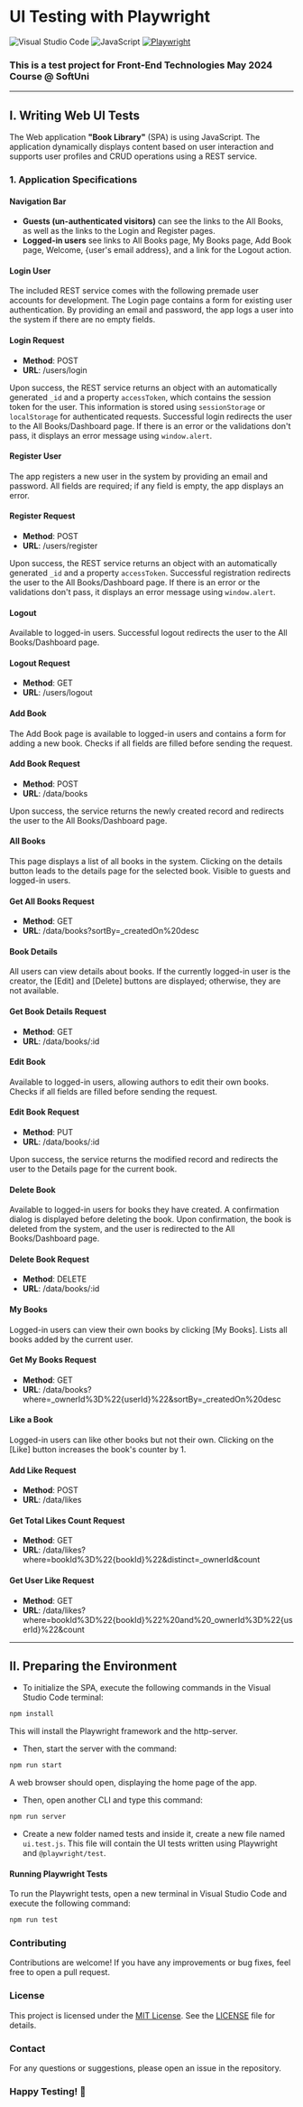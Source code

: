 # UI Testing with Playwright

![Visual Studio Code](https://img.shields.io/badge/Visual_Studio_Code-0078D4?style=for-the-badge&logo=visual%20studio%20code&logoColor=white)
![JavaScript](https://img.shields.io/badge/javascript-%23323330.svg?style=for-the-badge&logo=javascript&logoColor=%23F7DF1E)
[![Playwright](https://img.shields.io/badge/tested%20with-Playwright-6E40C9.svg)](https://playwright.dev/)

### This is a test project for Front-End Technologies May 2024 Course @ SoftUni

---

## I. Writing Web UI Tests

The Web application **"Book Library"** (SPA) is using JavaScript. The application dynamically displays content based on user interaction and supports user profiles and CRUD operations using a REST service.

### 1. Application Specifications

#### Navigation Bar
- **Guests (un-authenticated visitors)** can see the links to the All Books, as well as the links to the Login and Register pages.
- **Logged-in users** see links to All Books page, My Books page, Add Book page, Welcome, {user's email address}, and a link for the Logout action.

#### Login User
The included REST service comes with the following premade user accounts for development.
The Login page contains a form for existing user authentication. By providing an email and password, the app logs a user into the system if there are no empty fields.

#### Login Request
- **Method**: POST
- **URL**: /users/login

Upon success, the REST service returns an object with an automatically generated `_id` and a property `accessToken`, which contains the session token for the user. This information is stored using `sessionStorage` or `localStorage` for authenticated requests. Successful login redirects the user to the All Books/Dashboard page. If there is an error or the validations don't pass, it displays an error message using `window.alert`.

#### Register User
The app registers a new user in the system by providing an email and password. All fields are required; if any field is empty, the app displays an error.

#### Register Request
- **Method**: POST
- **URL**: /users/register

Upon success, the REST service returns an object with an automatically generated `_id` and a property `accessToken`. Successful registration redirects the user to the All Books/Dashboard page. If there is an error or the validations don't pass, it displays an error message using `window.alert`.

#### Logout
Available to logged-in users. Successful logout redirects the user to the All Books/Dashboard page.

#### Logout Request
- **Method**: GET
- **URL**: /users/logout

#### Add Book
The Add Book page is available to logged-in users and contains a form for adding a new book. Checks if all fields are filled before sending the request.

#### Add Book Request
- **Method**: POST
- **URL**: /data/books

Upon success, the service returns the newly created record and redirects the user to the All Books/Dashboard page.

#### All Books
This page displays a list of all books in the system. Clicking on the details button leads to the details page for the selected book. Visible to guests and logged-in users.

#### Get All Books Request
- **Method**: GET
- **URL**: /data/books?sortBy=_createdOn%20desc

#### Book Details
All users can view details about books. If the currently logged-in user is the creator, the [Edit] and [Delete] buttons are displayed; otherwise, they are not available.

#### Get Book Details Request
- **Method**: GET
- **URL**: /data/books/:id

#### Edit Book
Available to logged-in users, allowing authors to edit their own books. Checks if all fields are filled before sending the request.

#### Edit Book Request
- **Method**: PUT
- **URL**: /data/books/:id

Upon success, the service returns the modified record and redirects the user to the Details page for the current book.

#### Delete Book
Available to logged-in users for books they have created. A confirmation dialog is displayed before deleting the book. Upon confirmation, the book is deleted from the system, and the user is redirected to the All Books/Dashboard page.

#### Delete Book Request
- **Method**: DELETE
- **URL**: /data/books/:id

#### My Books
Logged-in users can view their own books by clicking [My Books]. Lists all books added by the current user.

#### Get My Books Request
- **Method**: GET
- **URL**: /data/books?where=_ownerId%3D%22{userId}%22&sortBy=_createdOn%20desc

#### Like a Book
Logged-in users can like other books but not their own. Clicking on the [Like] button increases the book's counter by 1.

#### Add Like Request
- **Method**: POST
- **URL**: /data/likes

#### Get Total Likes Count Request
- **Method**: GET
- **URL**: /data/likes?where=bookId%3D%22{bookId}%22&distinct=_ownerId&count

#### Get User Like Request
- **Method**: GET
- **URL**: /data/likes?where=bookId%3D%22{bookId}%22%20and%20_ownerId%3D%22{userId}%22&count

---

## II. Preparing the Environment

- To initialize the SPA, execute the following commands in the Visual Studio Code terminal:

```bash
npm install
```
This will install the Playwright framework and the http-server.

- Then, start the server with the command:
  
```bash
npm run start
```
A web browser should open, displaying the home page of the app.
- Then, open another CLI and type this command:
  
```bash
npm run server
```
- Create a new folder named tests and inside it, create a new file named `ui.test.js`. This file will contain the UI tests written using Playwright and `@playwright/test`.
#### Running Playwright Tests

To run the Playwright tests, open a new terminal in Visual Studio Code and execute the following command:
```bash
npm run test
```
### Contributing
Contributions are welcome! If you have any improvements or bug fixes, feel free to open a pull request.

### License
This project is licensed under the [MIT License](LICENSE). See the [LICENSE](LICENSE) file for details.

### Contact
For any questions or suggestions, please open an issue in the repository.

### Happy Testing! 🚀
